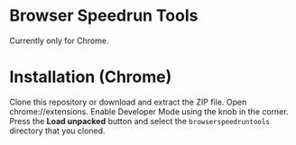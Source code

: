# Browser Speedrun Tools
Currently only for Chrome.
# Installation (Chrome)
Clone this repository or download and extract the ZIP file. Open chrome://extensions. Enable Developer Mode using the knob in the corner. Press the <b>Load unpacked</b> button and select the <code>browserspeedruntools</code> directory that you cloned.